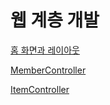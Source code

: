 # 웹 계층 개발

[홈 화면과 레이아웃](%E1%84%8B%E1%85%B0%E1%86%B8%20%E1%84%80%E1%85%A8%E1%84%8E%E1%85%B3%E1%86%BC%20%E1%84%80%E1%85%A2%E1%84%87%E1%85%A1%E1%86%AF%20146d916bc5a880afb49fe7a09a811421/%E1%84%92%E1%85%A9%E1%86%B7%20%E1%84%92%E1%85%AA%E1%84%86%E1%85%A7%E1%86%AB%E1%84%80%E1%85%AA%20%E1%84%85%E1%85%A6%E1%84%8B%E1%85%B5%E1%84%8B%E1%85%A1%E1%84%8B%E1%85%AE%E1%86%BA%20146d916bc5a880569b4cfab81bacc311.md)

[MemberController](%E1%84%8B%E1%85%B0%E1%86%B8%20%E1%84%80%E1%85%A8%E1%84%8E%E1%85%B3%E1%86%BC%20%E1%84%80%E1%85%A2%E1%84%87%E1%85%A1%E1%86%AF%20146d916bc5a880afb49fe7a09a811421/MemberController%20147d916bc5a880ec9b69f4cc551b46af.md)

[ItemController](%E1%84%8B%E1%85%B0%E1%86%B8%20%E1%84%80%E1%85%A8%E1%84%8E%E1%85%B3%E1%86%BC%20%E1%84%80%E1%85%A2%E1%84%87%E1%85%A1%E1%86%AF%20146d916bc5a880afb49fe7a09a811421/ItemController%20147d916bc5a880d4a674d846aa596ed0.md)
